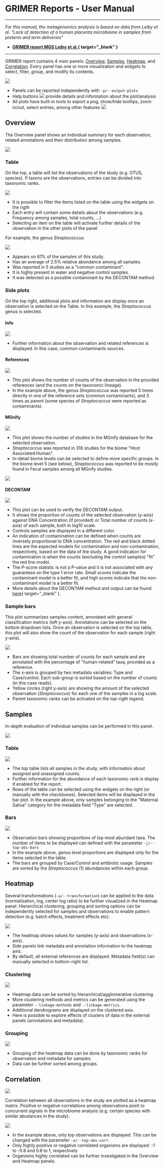 # GRIMER Reports - User Manual

---

*For this manual, the metagenomics analysis is based on data from Leiby et al. "Lack of detection of a human placenta microbiome in samples from preterm and term deliveries"*

- **[GRIMER report MGS Leiby et al.](https://pirovc.github.io/grimer-reports/placenta/placenta_mgs.html){ target="_blank" }**

--- 

GRIMER report contains 4 main panels: [Overview](#overview), [Samples](#samples), [Heatmap](#heatmap), and [Correlation](#correlation). Every panel has one or more visualization and widgets to select, filter, group, and modify its contents. 

<img src="../img/logo_panels.png">

- Panels can be reported independently with `-p/--output-plots`
- Help buttons <img src="../img/help.png"> provide details and information about the plot/analysis
- All plots have built-in tools to export a png, show/hide tooltips, zoom in/out, select entries, among other features <img src="../img/tools.png">

## Overview

The Overview panel shows an individual summary for each observation, related annotations and their distribution among samples.

<img src="../img/overview.png"> 

### Table

On the top, a table will list the observations of the study (e.g. OTUS, species). If taxons are the observations, entries can be divided into taxonomic ranks.

<img src="../img/overview_table.png"> 

- It is possible to filter the items listed on the table using the widgets on the rigth
- Each entry will contain some details about the observations (e.g. Frequency among samples, total counts, ...)
- Selecting an item on the table will activate further details of the observation in the other plots of the panel

For example, the genus *Streptococcus*:

<img src="../img/overview_table_strep.png"> 

- Appears on 61% of the samples of this study.
- Has an average of 2.5% relative abundance among all samples.
- Was reported in 5 studies as a "common contaminant".
- It is highly present in water and negative control samples.
- It was detected as a possible contaminant by the DECONTAM method.

### Side plots

On the top right, additional plots and information are display once an observation is selected on the Table. In this example, the *Streptococcus* genus is selected.

#### Info

<img src="../img/overview_info.png"> 

- Further information about the observation and related references is displayed. In this case, common contaminants sources.

#### References

<img src="../img/overview_references.png"> 

- This plot shows the number of counts of the observation in the provided references (and the counts on the taxonomic lineage).
- In the example above, the genus *Streptococcus* was reported 5 times directly in one of the reference sets (common contaminants), and 3 times as parent (some species of *Streptococcus* were reported as contaminants).

#### MGnify

<img src="../img/overview_mgnify.png"> 

- This plot shows the number of studies in the MGnify database for the selected observation.
- *Streptococcus* was reported in 316 studies for the biome "Host Associated:Human".
- In-detail biome levels can be selected to define more specific groups. In the biome level 5 (see below), *Streptococcus* was reported to be mostly found in Fecal samples among all MGnify studies.

<img src="../img/overview_mgnify_2.png"> 

#### DECONTAM

<img src="../img/overview_decontam.png"> 

- This plot can be used to verify the DECONTAM output.
- It shows the proportion of counts of the selected observation (y-axis) against DNA Concentration (if provided) or Total number of counts (x-axis) of each sample, both in log10 scale.
- Controls samples are displayed in a different color.
- An indication of contamination can be defined when counts are inversely proportional to DNA concentration. The red and black dotted lines are the expected models for contamination and non-contamination, respectively, based on the data of the study. A good indication for contamination is when the counts (excluding the control samples) "fit" the red line model.
- The P-score statistic is not a P-value and it is not associated with any guarantees on the type 1 error rate. Small scores indicate the contaminant model is a better fit, and high scores indicate that the non-contaminant model is a better fit.
- More details about the DECONTAM method and output can be found [here](https://benjjneb.github.io/decontam/vignettes/decontam_intro.html){ target="_blank" }.

### Sample bars

This plot summarizes samples content, annotated with general classification metrics (left y-axis). Annotations can be selected on the bottom dropdown lists. Once an observation is selected on the top table, this plot will also show the count of the observation for each sample (right y-axis). 

<img src="../img/overview_bars.png"> 

- Bars are showing total number of counts for each sample and are annotated with the percentage of "human-related" taxa, provided as a reference.
- The x-axis is grouped by two metadata variables: Type and Case/control. Each sub-group is sorted based on the number of counts (in this case reads).
- Yellow circles (right y-axis) are showing the amount of the selected observation (*Streptococcus*) for each one of the samples in a log scale.
- Parent taxonomic ranks can be activated on the top-rigth legend.

## Samples

In-depth evaluation of individual samples can be performed in this panel.

<img src="../img/samples.png">

### Table

<img src="../img/samples_table.png">

- The top table lists all samples in the study, with information about assigned and unassigned counts.
- Further information for the abundance of each taxonomic rank is display if enabled for the report.
- Rows of the table can be selected using the widgets on the right (or manually with the checkboxes). Selected items will be displayed in the bar plot. In the example above, only samples belonging to the "Maternal Saliva" category for the metadata field "Type" are selected.
 
### Bars

<img src="../img/samples_bars.png">

- Observation bars showing proportions of top most abundant taxa. The number of items to be displayed can defined with the parameter `-j/--top-obs-bars`
- In the example above, genus level proportions are displayed only for the items selected in the table.
- The bars are grouped by Case/Control and antibiotic usage. Samples are sorted by the *Streptococcus* (1) abundances within each group.

## Heatmap

Several transformations (`-a/--transformation`) can be applied to the data (normalization, log, center log ratio) to be further visualized in the Heatmap panel. Hierarchical clustering, grouping and sorting options can be independently selected for samples and observations to enable pattern detection (e.g. batch effects, treatment effects etc).

<img src="../img/heatmap.png">

- The heatmap shows values for samples (y-axis) and observations (x-axis).
- Side panels link metadata and annotation information to the heatmap axis.
- By default, all external references are displayed. Metadata field(s) can manually selected in bottom-right list.

### Clustering

<img src="../img/heatmap_cluster.png">

- Heatmap data can be sorted by hierarchical/agglomerative clustering.
- More clustering methods and metrics can be generated using the parameter `--linkage-methods` and `--linkage-metrics`.
- Additional dendrograms are displayed on the clustered axis.
- Here is possible to explore effects of clusters of data in the external panels (annotations and metadata).

### Grouping

<img src="../img/heatmap_group.png">

- Grouping of the heatmap data can be done by taxonomic ranks for observation and metadata for samples.
- Data can be further sorted among groups.

## Correlation

<img src="../img/correlation.png">

Correlation between all observations in the study are plotted as a heatmap matrix. Positive or negative correlations among observations point to concurrent signals in the microbiome analysis (e.g. certain species with similar abudances in the study).

<img src="../img/correlation_genus.png">

- In the example above, only top observations are displayed. This can be changed with the parameter `-x/--top-obs-corr`.
- Only highly positive or negative correlated organisms are displayed: -1 to -0.8 and 0.8 to 1, respectively
- Organisms highly correlated can be further investigated in the Overview and Heatmap panels.